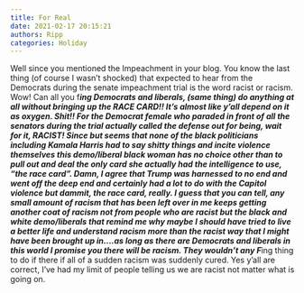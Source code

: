 ```yaml
---
title: For Real
date: 2021-02-17 20:15:21
authors: Ripp
categories: Holiday
---
```


 Well since you mentioned the Impeachment in your blog. You know the last thing (of course I wasn’t shocked) that expected to hear from the Democrats during the senate   impeachment  trial is the word racist or racism. Wow!  Can all you f***ing Democrats and liberals, (same thing) do anything at all without bringing up the RACE CARD!!  It’s almost like y’all depend on it as oxygen. Shit!! For the Democrat female who paraded in front of all the senators during the trial actually called the defense out for being, wait for it, RACIST!  Since but seems that none of the black politicians including Kamala Harris had to say shitty things and incite violence themselves this demo/liberal black woman has no choice other than to pull out and deal the only card she actually had the intelligence to use, “the race card”. Damn, I agree that Trump was harnessed to no end and went off the deep end and certainly had a lot to do with the Capitol violence but dammit, the race card, really. I guess that you can tell, any small amount of racism that has been left over in me keeps getting another coat of racism not from people who are racist but the black and white demo/liberals that remind me why maybe I should have tried to live a better life and understand racism more than the racist way that I might have been brought up in....as long as there are Democrats and liberals in this world I promise you there will be racism. They wouldn’t any  F***ing thing to do if there if all of a sudden racism was suddenly cured. Yes y’all are correct, I’ve had my limit of people telling us we are racist not matter what is going on.